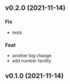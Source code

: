 ## v0.2.0 (2021-11-14)

### Fix

- tests

### Feat

- another big change
- add number facility

## v0.1.0 (2021-11-14)

